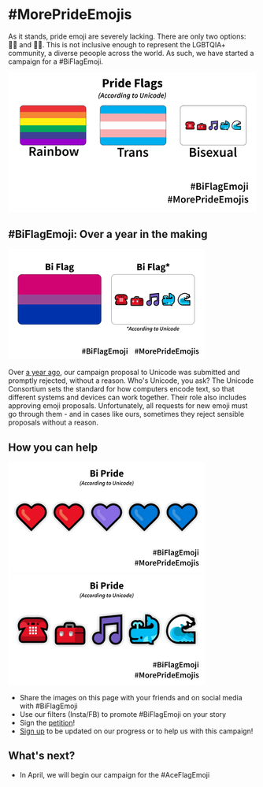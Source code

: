 # #MorePrideEmojis

As it stands, pride emoji are severely lacking. There are only two options: 🏳️‍🌈 and 🏳️‍⚧️. This is not inclusive enough to represent the LGBTQIA+ community, a diverse peoople across the world. As such, we have started a campaign for a #BiFlagEmoji.

![Pride Flags, according to Unicode](images/biflag-1.png)

## #BiFlagEmoji: Over a year in the making

![The Bi Flag, according to Unicode](images/biflag-2.png)

Over [a year ago](https://tannermarino.com/2020/bisexual-pride-flag-emoji-proposal/), our campaign proposal to Unicode was submitted and promptly rejected, without a reason. Who's Unicode, you ask? The Unicode Consortium sets the standard for how computers encode text, so that different systems and devices can work together. Their role also includes approving emoji proposals. Unfortunately, all requests for new emoji must go through them - and in cases like ours, sometimes they reject sensible proposals without a reason.

## How you can help

![The Bi Flag, according to Unicode](images/biflag-3.png)
![The Bi Flag, according to Unicode](images/biflag-4.png)

- Share the images on this page with your friends and on social media with #BiFlagEmoji
- Use our filters (Insta/FB) to promote #BiFlagEmoji on your story
- Sign the [petition](https://change.org/biflagemoji)!
- [Sign up](https://forms.gle/Tu7iHNTucw6rH4Tq6) to be updated on our progress or to help us with this campaign!

## What's next?

- In April, we will begin our campaign for the #AceFlagEmoji
